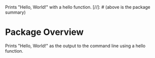 Prints "Hello, World!" with a hello function.
[//]: # (above is the package summary)

# Package Overview
Prints "Hello, World!" as the output to the command line using a hello function.